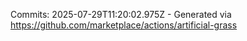 Commits: 2025-07-29T11:20:02.975Z - Generated via https://github.com/marketplace/actions/artificial-grass
<br>

